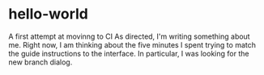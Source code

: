 # hello-world
A first attempt at movinng to CI
As directed, I'm writing something about me. Right now, I am thinking about the five minutes I spent trying to match the guide instructions to the interface. In particular, I was looking for the new branch dialog. 
